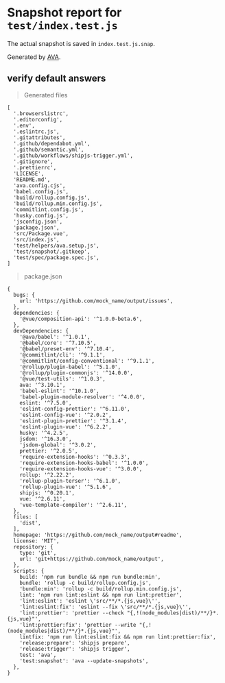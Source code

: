# Snapshot report for `test/index.test.js`

The actual snapshot is saved in `index.test.js.snap`.

Generated by [AVA](https://avajs.dev).

## verify default answers

> Generated files

    [
      '.browserslistrc',
      '.editorconfig',
      '.env',
      '.eslintrc.js',
      '.gitattributes',
      '.github/dependabot.yml',
      '.github/semantic.yml',
      '.github/workflows/shipjs-trigger.yml',
      '.gitignore',
      '.prettierrc',
      'LICENSE',
      'README.md',
      'ava.config.cjs',
      'babel.config.js',
      'build/rollup.config.js',
      'build/rollup.min.config.js',
      'commitlint.config.js',
      'husky.config.js',
      'jsconfig.json',
      'package.json',
      'src/Package.vue',
      'src/index.js',
      'test/helpers/ava.setup.js',
      'test/snapshot/.gitkeep',
      'test/spec/package.spec.js',
    ]

> package.json

    {
      bugs: {
        url: 'https://github.com/mock_name/output/issues',
      },
      dependencies: {
        '@vue/composition-api': '^1.0.0-beta.6',
      },
      devDependencies: {
        '@ava/babel': '^1.0.1',
        '@babel/core': '^7.10.5',
        '@babel/preset-env': '^7.10.4',
        '@commitlint/cli': '^9.1.1',
        '@commitlint/config-conventional': '^9.1.1',
        '@rollup/plugin-babel': '^5.1.0',
        '@rollup/plugin-commonjs': '^14.0.0',
        '@vue/test-utils': '^1.0.3',
        ava: '^3.10.1',
        'babel-eslint': '^10.1.0',
        'babel-plugin-module-resolver': '^4.0.0',
        eslint: '^7.5.0',
        'eslint-config-prettier': '^6.11.0',
        'eslint-config-vue': '^2.0.2',
        'eslint-plugin-prettier': '^3.1.4',
        'eslint-plugin-vue': '^6.2.2',
        husky: '^4.2.5',
        jsdom: '^16.3.0',
        'jsdom-global': '^3.0.2',
        prettier: '^2.0.5',
        'require-extension-hooks': '^0.3.3',
        'require-extension-hooks-babel': '^1.0.0',
        'require-extension-hooks-vue': '^3.0.0',
        rollup: '^2.22.2',
        'rollup-plugin-terser': '^6.1.0',
        'rollup-plugin-vue': '^5.1.6',
        shipjs: '^0.20.1',
        vue: '^2.6.11',
        'vue-template-compiler': '^2.6.11',
      },
      files: [
        'dist',
      ],
      homepage: 'https://github.com/mock_name/output#readme',
      license: 'MIT',
      repository: {
        type: 'git',
        url: 'git+https://github.com/mock_name/output',
      },
      scripts: {
        build: 'npm run bundle && npm run bundle:min',
        bundle: 'rollup -c build/rollup.config.js',
        'bundle:min': 'rollup -c build/rollup.min.config.js',
        lint: 'npm run lint:eslint && npm run lint:prettier',
        'lint:eslint': 'eslint \'src/**/*.{js,vue}\'',
        'lint:eslint:fix': 'eslint --fix \'src/**/*.{js,vue}\'',
        'lint:prettier': 'prettier --check "{,!(node_modules|dist)/**/}*.{js,vue}"',
        'lint:prettier:fix': 'prettier --write "{,!(node_modules|dist)/**/}*.{js,vue}"',
        lintfix: 'npm run lint:eslint:fix && npm run lint:prettier:fix',
        'release:prepare': 'shipjs prepare',
        'release:trigger': 'shipjs trigger',
        test: 'ava',
        'test:snapshot': 'ava --update-snapshots',
      },
    }
